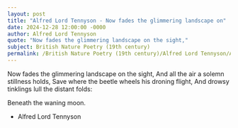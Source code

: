 ```yaml
---
layout: post
title: "Alfred Lord Tennyson - Now fades the glimmering landscape on"
date: 2024-12-28 12:00:00 -0000
author: Alfred Lord Tennyson
quote: "Now fades the glimmering landscape on the sight,"
subject: British Nature Poetry (19th century)
permalink: /British Nature Poetry (19th century)/Alfred Lord Tennyson/Alfred Lord Tennyson - Now fades the glimmering landscape on
---
```


Now fades the glimmering landscape on the sight,
And all the air a solemn stillness holds,
Save where the beetle wheels his droning flight,
And drowsy tinklings lull the distant folds:

Beneath the waning moon.

- Alfred Lord Tennyson
